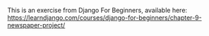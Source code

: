 This is an exercise from Django For Beginners, available here: https://learndjango.com/courses/django-for-beginners/chapter-9-newspaper-project/
